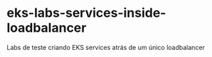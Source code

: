 # eks-labs-services-inside-loadbalancer
Labs de teste criando EKS services atrás de um único loadbalancer 

